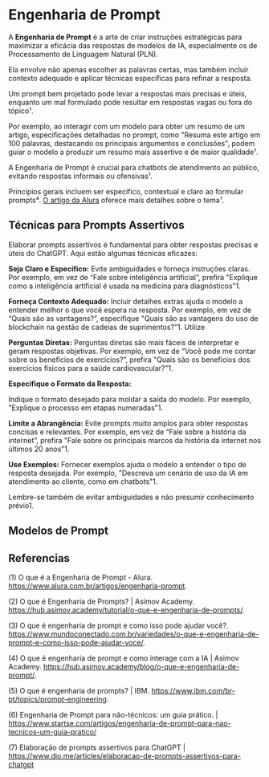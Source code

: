 # Engenharia de Prompt

>
A **Engenharia de Prompt** é a arte de criar instruções estratégicas para maximizar 
a eficácia das respostas de modelos de IA, especialmente os de Processamento de 
Linguagem Natural (PLN). 
>
>
Ela envolve não apenas escolher as palavras certas, mas também incluir contexto adequado 
e aplicar técnicas específicas para refinar a resposta. 
>
>
Um prompt bem projetado pode levar a respostas mais precisas e úteis, enquanto um mal 
formulado pode resultar em respostas vagas ou fora do tópico¹.
>
>
Por exemplo, ao interagir com um modelo para obter um resumo de um artigo, especificações 
detalhadas no prompt, como "Resuma este artigo em 100 palavras, destacando os principais 
argumentos e conclusões", podem guiar o modelo a produzir um resumo mais assertivo e de 
maior qualidade¹. 
>
A Engenharia de Prompt é crucial para chatbots de atendimento ao público, evitando respostas 
informais ou ofensivas¹. 
>
>
Princípios gerais incluem ser específico, contextual e claro ao formular prompts⁴. 
[O artigo da Alura](https://www.alura.com.br/artigos/engenharia-prompt) oferece mais 
detalhes sobre o tema¹.
>
## Técnicas para Prompts Assertivos 
>
Elaborar prompts assertivos é fundamental para obter respostas precisas e úteis do ChatGPT. 
Aqui estão algumas técnicas eficazes:
>
>
**Seja Claro e Específico:** 
Evite ambiguidades e forneça instruções claras. Por exemplo, em vez de “Fale sobre inteligência 
artificial”, prefira "Explique como a inteligência artificial é usada na medicina para diagnósticos"1.
>
>
**Forneça Contexto Adequado:**
 Incluir detalhes extras ajuda o modelo a entender melhor o que você espera na resposta. 
 Por exemplo, em vez de “Quais são as vantagens?”, especifique "Quais são as vantagens do uso de blockchain na gestão de cadeias de suprimentos?"1.
Utilize 
>
>
**Perguntas Diretas:** Perguntas diretas são mais fáceis de interpretar e geram respostas 
objetivas. Por exemplo, em vez de “Você pode me contar sobre os benefícios de exercícios?”, 
prefira "Quais são os benefícios dos exercícios físicos para a saúde cardiovascular?"1.

>
**Especifique o Formato da Resposta:** 
>
Indique o formato desejado para moldar a saída do modelo. Por exemplo, 
"Explique o processo em etapas numeradas"1.
>
>
**Limite a Abrangência:** Evite prompts muito amplos para obter respostas concisas e relevantes.
Por exemplo, em vez de “Fale sobre a história da internet”, prefira "Fale sobre os principais 
marcos da história da internet nos últimos 20 anos"1.
>
>
**Use Exemplos:** Fornecer exemplos ajuda o modelo a entender o tipo de resposta desejada. 
Por exemplo, "Descreva um cenário de uso da IA em atendimento ao cliente, como em chatbots"1.
>
>
Lembre-se também de evitar ambiguidades e não presumir conhecimento prévio1. 
>

## Modelos de Prompt



>
## Referencias 
>
(1) O que é a Engenharia de Prompt - Alura. https://www.alura.com.br/artigos/engenharia-prompt.
>
>
(2) O que é Engenharia de Prompts? | Asimov Academy. https://hub.asimov.academy/tutorial/o-que-e-engenharia-de-prompts/.
>
>
(3) O que é engenharia de prompt e como isso pode ajudar você?. https://www.mundoconectado.com.br/variedades/o-que-e-engenharia-de-prompt-e-como-isso-pode-ajudar-voce/.
>
>
(4) O que é engenharia de prompt e como interage com a IA | Asimov Academy. https://hub.asimov.academy/blog/o-que-e-engenharia-de-prompt/.
>
>
(5) O que é engenharia de prompts? | IBM. https://www.ibm.com/br-pt/topics/prompt-engineering.
>
>
(6) Engenharia de Prompt para não-técnicos: um guia prático. | https://www.startse.com/artigos/engenharia-de-prompt-para-nao-tecnicos-um-guia-pratico/
>
>
(7) Elaboração de prompts assertivos para ChatGPT | https://www.dio.me/articles/elaboracao-de-prompts-assertivos-para-chatgpt 
>
